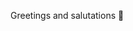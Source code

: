 Greetings and salutations 👋

<!---
vjanderson2/vjanderson2 is a ✨ special ✨ repository because its `README.md` (this file) appears on your GitHub profile.
You can click the Preview link to take a look at your changes.
--->
